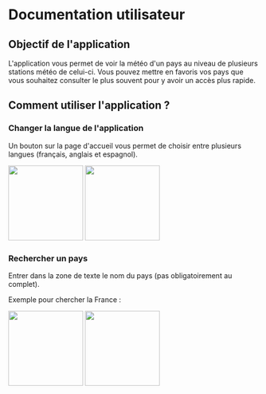 # Documentation utilisateur
## Objectif de l'application 
L'application vous permet de voir la météo d'un pays au niveau de plusieurs stations météo de celui-ci.
Vous pouvez mettre en favoris vos pays que vous souhaitez consulter le plus souvent pour y avoir un accès plus rapide.
## Comment utiliser l'application ?
### Changer la langue de l'application
Un bouton sur la page d'accueil vous permet de choisir entre plusieurs langues (français, anglais et espagnol).

<img src="https://github.com/MaxenceJRY/TPMIN2_Alban_Maxence/assets/135508615/be6cedbe-553a-4310-b49b-4e55f818db14" width="150">
<img src="https://github.com/MaxenceJRY/TPMIN2_Alban_Maxence/assets/135508615/587c5016-c8aa-4268-965d-5a6cc7bd4733" width="150">

### Rechercher un pays
Entrer dans la zone de texte le nom du pays (pas obligatoirement au complet). 

Exemple pour chercher la France :

<img src="https://github.com/MaxenceJRY/TPMIN2_Alban_Maxence/assets/135508615/621c2e26-4bd1-4688-b607-ed8a9579c7d5" width="150">
<img src="https://github.com/MaxenceJRY/TPMIN2_Alban_Maxence/assets/135508615/92346887-3abd-4430-a6c3-724cb069049b" width="150">
